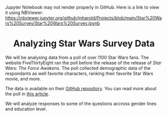 Jupyter Notebook may not render properly in GitHub.  Here is a link to view it using NBViewer:
https://nbviewer.jupyter.org/github/jnharold/Projects/blob/main/Star%20Wars%20Survey/Star%20Wars%20Survey.ipynb

# <center>Analyzing Star Wars Survey Data</center>

We will be analysing data from a poll of over 1100 Star Wars fans. The website FiveThirtyEight ran the poll before the release of the release of *Star Wars: The Force Awakens*.  The poll collected demographic data of the respondants as well favorite characters, ranking their favorite Star Wars movie, and more.  

The data is available on their [GitHub repository](https://github.com/fivethirtyeight/data/tree/master/star-wars-survey).  You can read more about the poll in [this article](https://fivethirtyeight.com/features/americas-favorite-star-wars-movies-and-least-favorite-characters/).

We will analyze responses to some of the questions accross gender lines and education level.


